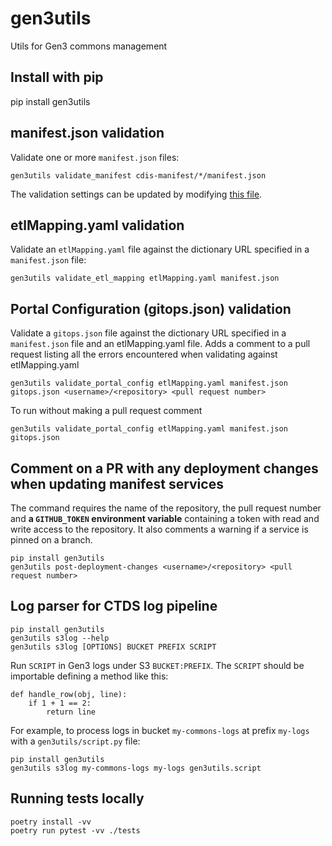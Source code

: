 # gen3utils

Utils for Gen3 commons management

## Install with pip
pip install gen3utils

## manifest.json validation

Validate one or more `manifest.json` files:
```
gen3utils validate_manifest cdis-manifest/*/manifest.json
```

The validation settings can be updated by modifying [this file](gen3utils/manifest/validation_config.yaml).

## etlMapping.yaml validation

Validate an `etlMapping.yaml` file against the dictionary URL specified in a `manifest.json` file:
```
gen3utils validate_etl_mapping etlMapping.yaml manifest.json
```

## Portal Configuration (gitops.json) validation

Validate a `gitops.json` file against the dictionary URL specified in a `manifest.json` file and an etlMapping.yaml file. Adds a comment to a pull request listing all the errors encountered when validating against etlMapping.yaml
```
gen3utils validate_portal_config etlMapping.yaml manifest.json gitops.json <username>/<repository> <pull request number>
```
To run without making a pull request comment
```
gen3utils validate_portal_config etlMapping.yaml manifest.json gitops.json
```


## Comment on a PR with any deployment changes when updating manifest services

The command requires the name of the repository, the pull request number and **a `GITHUB_TOKEN` environment variable** containing a token with read and write access to the repository. It also comments a warning if a service is pinned on a branch.
```
pip install gen3utils
gen3utils post-deployment-changes <username>/<repository> <pull request number>
```

## Log parser for CTDS log pipeline

```
pip install gen3utils
gen3utils s3log --help
gen3utils s3log [OPTIONS] BUCKET PREFIX SCRIPT
```

Run `SCRIPT` in Gen3 logs under S3 `BUCKET:PREFIX`. The `SCRIPT` should be importable defining a method like this:
```
def handle_row(obj, line):
    if 1 + 1 == 2:
        return line
```

For example, to process logs in bucket `my-commons-logs` at prefix `my-logs` with a `gen3utils/script.py` file:
```
pip install gen3utils
gen3utils s3log my-commons-logs my-logs gen3utils.script
```

## Running tests locally

```
poetry install -vv
poetry run pytest -vv ./tests
```
